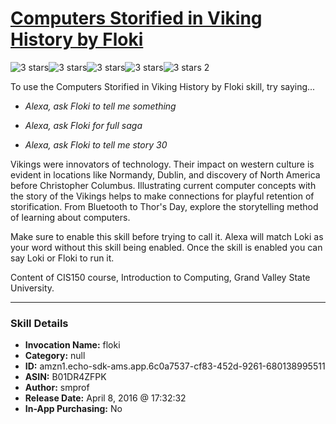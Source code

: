# [Computers Storified in Viking History by Floki](http://alexa.amazon.com/#skills/amzn1.echo-sdk-ams.app.6c0a7537-cf83-452d-9261-680138995511)
![3 stars](../../images/ic_star_black_18dp_1x.png)![3 stars](../../images/ic_star_black_18dp_1x.png)![3 stars](../../images/ic_star_black_18dp_1x.png)![3 stars](../../images/ic_star_border_black_18dp_1x.png)![3 stars](../../images/ic_star_border_black_18dp_1x.png) 2

To use the Computers Storified in Viking History by Floki skill, try saying...

* *Alexa, ask Floki to tell me something*

* *Alexa, ask Floki for full saga*

* *Alexa, ask Floki to tell me story 30*

Vikings were innovators of technology.  Their impact on western culture is evident in locations like Normandy, Dublin, and discovery of North America before Christopher Columbus.  Illustrating current computer concepts with the story of the Vikings helps to make connections for playful retention of storification.  From Bluetooth to Thor's Day, explore the storytelling method of learning about computers.

Make sure to enable this skill before trying to call it.  Alexa will match Loki as your word without this skill being enabled.  Once the skill is enabled you can say Loki or Floki to run it.

Content of CIS150 course, Introduction to Computing, Grand Valley State University.

***

### Skill Details

* **Invocation Name:** floki
* **Category:** null
* **ID:** amzn1.echo-sdk-ams.app.6c0a7537-cf83-452d-9261-680138995511
* **ASIN:** B01DR4ZFPK
* **Author:** smprof
* **Release Date:** April 8, 2016 @ 17:32:32
* **In-App Purchasing:** No
